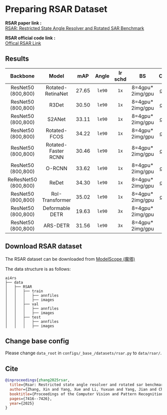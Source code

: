 # Preparing RSAR Dataset

<!-- [DATASET] -->

**RSAR paper link :**  
[RSAR: Restricted State Angle Resolver and Rotated SAR Benchmark](https://openaccess.thecvf.com/content/CVPR2025/html/Zhang_RSAR_Restricted_State_Angle_Resolver_and_Rotated_SAR_Benchmark_CVPR_2025_paper.html)

**RSAR official code link :**   
[Offical RSAR Link](https://github.com/zhasion/RSAR)

## Results

|      Backbone      |        Model        |  mAP  | Angle  |  lr schd  |  BS  | Config | Download |
| :----------: | :------------: | :---: | :----: | :-------: | :--: | :-----: | :---------------: |
| ResNet50<br> (800,800) |  Rotated-<br>RetinaNet  | 27.65 | `le90` |   `1x`    |  8=4gpu*<br>2img/gpu   | [config](configs/rotated_retinanet/rotated-retinanet-rbox-le90_r50_fpn_1x_rsar.py) | [ckpt](https://drive.google.com/file/d/1rL7oAZQPpYuiiGow63uj5Ej4CJuzOv1d/view?usp=sharing) \| [log](https://drive.google.com/file/d/1yWA7Mlum_4b6KqDc7NX4yiGqqE8uDxFY/view?usp=sharing) |
| ResNet50<br> (800,800) |      R3Det       | 30.50 | `le90` |   `1x`    |  8=4gpu*<br>2img/gpu   | [config](configs/r3det/r3det-le90_r50_fpn_1x_rsar.py) | [ckpt](https://drive.google.com/file/d/17oGLjtdOg6tlpqcA7Li1-BArBpAPeJ_9/view?usp=sharing) \| [log](https://drive.google.com/file/d/10cgIxVkq-KsrmUVyq0bDrQLxUWxp8_NO/view?usp=sharing) |
| ResNet50<br> (800,800) |      S2ANet      | 33.11 | `le90` |   `1x`    |  8=4gpu*<br>2img/gpu   | [config](configs/s2anet/s2anet-le90_r50_fpn_1x_rsar.py) | [ckpt](https://drive.google.com/file/d/1xju1PGARP8h767Xr0yNpxNlan8E8hezJ/view?usp=sharing) \| [log](https://drive.google.com/file/d/1Nr8QkDlrMmT7rJNlFIDfSDksZoAcRBX2/view?usp=sharing) |
| ResNet50<br> (800,800) |    Rotated-<br>FCOS     | 34.22 | `le90` |   `1x`    |  8=4gpu*<br>2img/gpu   | [config](configs/rotated_fcos/rotated-fcos-le90_r50_fpn_1x_rsar.py) | [ckpt](https://drive.google.com/file/d/13yswgvxNclZboOVy2x5pf7zdBWn5Q3yA/view?usp=sharing) \| [log](https://drive.google.com/file/d/1Q53FL9WVWRxNuQ6_VqxvohHHVpZMmHxE/view?usp=sharing) |
| ResNet50<br> (800,800) | Rotated-Faster <br> RCNN | 30.46 | `le90` |   `1x`    |  8=4gpu*<br>2img/gpu   | [config](configs/rotated_faster_rcnn/rotated-faster-rcnn-le90_r50_fpn_1x_rsar.py) | [ckpt](https://drive.google.com/file/d/1ynmuD1Szq5KnOWlX86a-SBIe09yiXcbj/view?usp=sharing) \| [log](https://drive.google.com/file/d/1TxsS-pavIb8MDLxSRPpcGwV3WwSGxfeq/view?usp=sharing) |
| ResNet50<br> (800,800) |       O-RCNN        | 33.62 | `le90` |   `1x`    |  8=4gpu*<br>2img/gpu   | [config](configs/oriented_rcnn/oriented-rcnn-le90_r50_fpn_1x_rsar.py) | [ckpt](https://drive.google.com/file/d/1xSUr6QOj8nyoQSmO2pmIqgvZEofwcQ7u/view?usp=sharing) \| [log](https://drive.google.com/file/d/1V3JroJK0B1_R1n2HguxBxYLvDkRKQCMV/view?usp=sharing) |
| ReResNet50<br> (800,800) |        ReDet        | 34.30 | `le90` |   `1x`    |  8=4gpu*<br>2img/gpu   | [config](configs/redet/redet-le90_re50_refpn_1x_rsar.py) | [ckpt](https://drive.google.com/file/d/15z4WVeq4ChYoRXwvh_Nry4Ok9ozxytvB/view?usp=sharing) \| [log](https://drive.google.com/file/d/1P73YiWGWsPNSgu06kDqyB0cuW8nOe6oT/view?usp=sharing) |
| ResNet50<br> (800,800) |   RoI-Transformer   | 35.02 | `le90` |   `1x`    |  8=4gpu*<br>2img/gpu   | [config](configs/roi_trans/roi-trans-le90_r50_fpn_1x_rsar.py) | [ckpt](https://drive.google.com/file/d/1hmjnirDacJSqhTKolpKcnDeJxE5agU4U/view?usp=sharing) \| [log](https://drive.google.com/file/d/1NP-9wXuZVJymnpr_wmvRTQEyUpUPY9pM/view?usp=sharing) |
| ResNet50<br> (800,800) |   Deformable DETR   | 19.63 | `le90` | `3x` |  8=4gpu*<br>2img/gpu   | - | [ckpt](https://drive.google.com/file/d/10utd41U9R1UQAV1n4tJRkuNKRVDsjvPu/view?usp=sharing) \| [log](https://drive.google.com/file/d/1W5RWubZZNRwOEFcxw5bkfiq26Luxmf4R/view?usp=sharing) |
| ResNet50<br> (800,800) |      ARS-DETR       | 31.56 | `le90` | `3x` |  8=4gpu*<br>2img/gpu   | - | [ckpt](https://drive.google.com/file/d/1wKJZXn9Qb7RFN-B9pXQ_Jrx31_VGW4wd/view?usp=sharing) \| [log](https://drive.google.com/file/d/1NwJBLcnBCrRQupIbk9ixGtfhUPwb9EwL/view?usp=sharing) |

## Download RSAR dataset

The RSAR dataset can be downloaded from [ModelScope (魔塔)](https://www.modelscope.cn/datasets/wokaikaixinxin/RSAR/files)

The data structure is as follows:

```none
ai4rs
├── data
│   ├── RSAR
│   │   ├── train
│   │   │   ├── annfiles
│   │   │   ├── images
│   │   ├── val
│   │   │   ├── annfiles
│   │   │   ├── images
│   │   ├── test
│   │   │   ├── annfiles
│   │   │   ├── images
```

## Change base config

Please change `data_root` in `configs/_base_/datasets/rsar.py` to `data/rsar/`.


## Cite
```bibtex
@inproceedings{zhang2025rsar,
  title={Rsar: Restricted state angle resolver and rotated sar benchmark},
  author={Zhang, Xin and Yang, Xue and Li, Yuxuan and Yang, Jian and Cheng, Ming-Ming and Li, Xiang},
  booktitle={Proceedings of the Computer Vision and Pattern Recognition Conference},
  pages={7416--7426},
  year={2025}
}
```